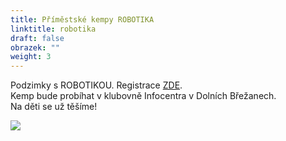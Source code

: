 ```yaml
---
title: Příměstské kempy ROBOTIKA
linktitle: robotika
draft: false
obrazek: ""
weight: 3
---
```

Podzimky s  ROBOTIKOU. [](https://kiddum.webooker.eu/Courses/Register/102479?returnUrl=Courses&tabName=detail)Registrace [ZDE](https://kiddum.webooker.eu/Courses/Register/106839?returnUrl=Courses&tabName=detail).\
Kemp bude probíhat v klubovně Infocentra v Dolních Břežanech.\
Na děti se už těšíme!

![](/assets/media/kopie-navrhu-kempy_robotika.jpg)